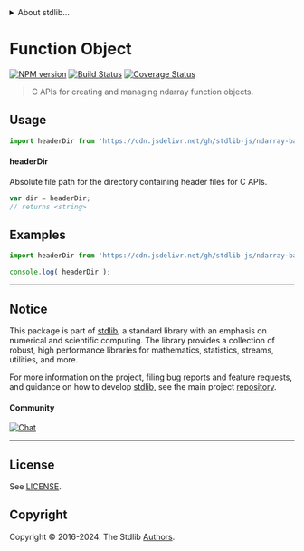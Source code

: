<!--

@license Apache-2.0

Copyright (c) 2021 The Stdlib Authors.

Licensed under the Apache License, Version 2.0 (the "License");
you may not use this file except in compliance with the License.
You may obtain a copy of the License at

   http://www.apache.org/licenses/LICENSE-2.0

Unless required by applicable law or agreed to in writing, software
distributed under the License is distributed on an "AS IS" BASIS,
WITHOUT WARRANTIES OR CONDITIONS OF ANY KIND, either express or implied.
See the License for the specific language governing permissions and
limitations under the License.

-->


<details>
  <summary>
    About stdlib...
  </summary>
  <p>We believe in a future in which the web is a preferred environment for numerical computation. To help realize this future, we've built stdlib. stdlib is a standard library, with an emphasis on numerical and scientific computation, written in JavaScript (and C) for execution in browsers and in Node.js.</p>
  <p>The library is fully decomposable, being architected in such a way that you can swap out and mix and match APIs and functionality to cater to your exact preferences and use cases.</p>
  <p>When you use stdlib, you can be absolutely certain that you are using the most thorough, rigorous, well-written, studied, documented, tested, measured, and high-quality code out there.</p>
  <p>To join us in bringing numerical computing to the web, get started by checking us out on <a href="https://github.com/stdlib-js/stdlib">GitHub</a>, and please consider <a href="https://opencollective.com/stdlib">financially supporting stdlib</a>. We greatly appreciate your continued support!</p>
</details>

# Function Object

[![NPM version][npm-image]][npm-url] [![Build Status][test-image]][test-url] [![Coverage Status][coverage-image]][coverage-url] <!-- [![dependencies][dependencies-image]][dependencies-url] -->

> C APIs for creating and managing ndarray function objects.

<!-- Section to include introductory text. Make sure to keep an empty line after the intro `section` element and another before the `/section` close. -->

<section class="intro">

</section>

<!-- /.intro -->

<!-- Package usage documentation. -->



<section class="usage">

## Usage

```javascript
import headerDir from 'https://cdn.jsdelivr.net/gh/stdlib-js/ndarray-base-function-object@v0.2.2-deno/mod.js';
```

#### headerDir

Absolute file path for the directory containing header files for C APIs.

```javascript
var dir = headerDir;
// returns <string>
```

</section>

<!-- /.usage -->

<!-- Package usage notes. Make sure to keep an empty line after the `section` element and another before the `/section` close. -->

<section class="notes">

</section>

<!-- /.notes -->

<!-- Package usage examples. -->

<section class="examples">

## Examples

```javascript
import headerDir from 'https://cdn.jsdelivr.net/gh/stdlib-js/ndarray-base-function-object@v0.2.2-deno/mod.js';

console.log( headerDir );
```

</section>

<!-- /.examples -->

<!-- C interface documentation. -->



<!-- Section to include cited references. If references are included, add a horizontal rule *before* the section. Make sure to keep an empty line after the `section` element and another before the `/section` close. -->

<section class="references">

</section>

<!-- /.references -->

<!-- Section for related `stdlib` packages. Do not manually edit this section, as it is automatically populated. -->

<section class="related">

</section>

<!-- /.related -->

<!-- Section for all links. Make sure to keep an empty line after the `section` element and another before the `/section` close. -->


<section class="main-repo" >

* * *

## Notice

This package is part of [stdlib][stdlib], a standard library with an emphasis on numerical and scientific computing. The library provides a collection of robust, high performance libraries for mathematics, statistics, streams, utilities, and more.

For more information on the project, filing bug reports and feature requests, and guidance on how to develop [stdlib][stdlib], see the main project [repository][stdlib].

#### Community

[![Chat][chat-image]][chat-url]

---

## License

See [LICENSE][stdlib-license].


## Copyright

Copyright &copy; 2016-2024. The Stdlib [Authors][stdlib-authors].

</section>

<!-- /.stdlib -->

<!-- Section for all links. Make sure to keep an empty line after the `section` element and another before the `/section` close. -->

<section class="links">

[npm-image]: http://img.shields.io/npm/v/@stdlib/ndarray-base-function-object.svg
[npm-url]: https://npmjs.org/package/@stdlib/ndarray-base-function-object

[test-image]: https://github.com/stdlib-js/ndarray-base-function-object/actions/workflows/test.yml/badge.svg?branch=v0.2.2
[test-url]: https://github.com/stdlib-js/ndarray-base-function-object/actions/workflows/test.yml?query=branch:v0.2.2

[coverage-image]: https://img.shields.io/codecov/c/github/stdlib-js/ndarray-base-function-object/main.svg
[coverage-url]: https://codecov.io/github/stdlib-js/ndarray-base-function-object?branch=main

<!--

[dependencies-image]: https://img.shields.io/david/stdlib-js/ndarray-base-function-object.svg
[dependencies-url]: https://david-dm.org/stdlib-js/ndarray-base-function-object/main

-->

[chat-image]: https://img.shields.io/gitter/room/stdlib-js/stdlib.svg
[chat-url]: https://app.gitter.im/#/room/#stdlib-js_stdlib:gitter.im

[stdlib]: https://github.com/stdlib-js/stdlib

[stdlib-authors]: https://github.com/stdlib-js/stdlib/graphs/contributors

[umd]: https://github.com/umdjs/umd
[es-module]: https://developer.mozilla.org/en-US/docs/Web/JavaScript/Guide/Modules

[deno-url]: https://github.com/stdlib-js/ndarray-base-function-object/tree/deno
[deno-readme]: https://github.com/stdlib-js/ndarray-base-function-object/blob/deno/README.md
[umd-url]: https://github.com/stdlib-js/ndarray-base-function-object/tree/umd
[umd-readme]: https://github.com/stdlib-js/ndarray-base-function-object/blob/umd/README.md
[esm-url]: https://github.com/stdlib-js/ndarray-base-function-object/tree/esm
[esm-readme]: https://github.com/stdlib-js/ndarray-base-function-object/blob/esm/README.md
[branches-url]: https://github.com/stdlib-js/ndarray-base-function-object/blob/main/branches.md

[stdlib-license]: https://raw.githubusercontent.com/stdlib-js/ndarray-base-function-object/main/LICENSE

</section>

<!-- /.links -->
